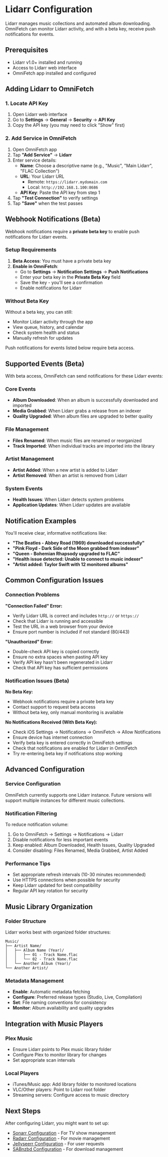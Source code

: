 # Lidarr Configuration

Lidarr manages music collections and automated album downloading. OmniFetch can monitor Lidarr activity, and with a beta key, receive push notifications for events.

## Prerequisites

- Lidarr v1.0+ installed and running
- Access to Lidarr web interface
- OmniFetch app installed and configured

## Adding Lidarr to OmniFetch

### 1. Locate API Key

1. Open Lidarr web interface
2. Go to **Settings** → **General** → **Security** → **API Key**
3. Copy the API key (you may need to click "Show" first)

### 2. Add Service in OmniFetch

1. Open OmniFetch app
2. Tap **"Add Service"** → **Lidarr**
3. Enter service details:
   - **Name**: Choose a descriptive name (e.g., "Music", "Main Lidarr", "FLAC Collection")
   - **URL**: Your Lidarr URL
     - Remote: `https://lidarr.mydomain.com`
     - Local: `http://192.168.1.100:8686`
   - **API Key**: Paste the API key from step 1
4. Tap **"Test Connection"** to verify settings
5. Tap **"Save"** when the test passes

## Webhook Notifications (Beta)

Webhook notifications require a **private beta key** to enable push notifications for Lidarr events.

### Setup Requirements

1. **Beta Access**: You must have a private beta key
2. **Enable in OmniFetch**: 
   - Go to **Settings** → **Notification Settings** → **Push Notifications**
   - Enter your beta key in the **Private Beta Key** field
   - Save the key - you'll see a confirmation
   - Enable notifications for Lidarr

### Without Beta Key

Without a beta key, you can still:
- Monitor Lidarr activity through the app
- View queue, history, and calendar
- Check system health and status
- Manually refresh for updates

Push notifications for events listed below require beta access.

## Supported Events (Beta)

With beta access, OmniFetch can send notifications for these Lidarr events:

### Core Events

- **Album Downloaded**: When an album is successfully downloaded and imported
- **Media Grabbed**: When Lidarr grabs a release from an indexer
- **Quality Upgraded**: When album files are upgraded to better quality

### File Management

- **Files Renamed**: When music files are renamed or reorganized
- **Track Imported**: When individual tracks are imported into the library

### Artist Management

- **Artist Added**: When a new artist is added to Lidarr
- **Artist Removed**: When an artist is removed from Lidarr

### System Events

- **Health Issues**: When Lidarr detects system problems
- **Application Updates**: When Lidarr updates are available

## Notification Examples

You'll receive clear, informative notifications like:

- **"The Beatles - Abbey Road (1969) downloaded successfully"**
- **"Pink Floyd - Dark Side of the Moon grabbed from indexer"**
- **"Queen - Bohemian Rhapsody upgraded to FLAC"**
- **"Health issue detected: Unable to connect to music indexer"**
- **"Artist added: Taylor Swift with 12 monitored albums"**

## Common Configuration Issues

### Connection Problems

**"Connection Failed" Error:**

- Verify Lidarr URL is correct and includes `http://` or `https://`
- Check that Lidarr is running and accessible
- Test the URL in a web browser from your device
- Ensure port number is included if not standard (80/443)

**"Unauthorized" Error:**

- Double-check API key is copied correctly
- Ensure no extra spaces when pasting API key
- Verify API key hasn't been regenerated in Lidarr
- Check that API key has sufficient permissions

### Notification Issues (Beta)

**No Beta Key:**

- Webhook notifications require a private beta key
- Contact support to request beta access
- Without beta key, only manual monitoring is available

**No Notifications Received (With Beta Key):**

- Check iOS Settings → Notifications → OmniFetch → Allow Notifications
- Ensure device has internet connection
- Verify beta key is entered correctly in OmniFetch settings
- Check that notifications are enabled for Lidarr in OmniFetch
- Try re-entering beta key if notifications stop working

## Advanced Configuration

### Service Configuration

OmniFetch currently supports one Lidarr instance. Future versions will support multiple instances for different music collections.

### Notification Filtering

To reduce notification volume:

1. Go to OmniFetch → Settings → Notifications → Lidarr
2. Disable notifications for less important events
3. Keep enabled: Album Downloaded, Health Issues, Quality Upgraded
4. Consider disabling: Files Renamed, Media Grabbed, Artist Added

### Performance Tips

- Set appropriate refresh intervals (10-30 minutes recommended)
- Use HTTPS connections when possible for security
- Keep Lidarr updated for best compatibility
- Regular API key rotation for security

## Music Library Organization

### Folder Structure

Lidarr works best with organized folder structures:

```
Music/
├── Artist Name/
│   ├── Album Name (Year)/
│   │   ├── 01 - Track Name.flac
│   │   └── 02 - Track Name.flac
│   └── Another Album (Year)/
└── Another Artist/
```

### Metadata Management

- **Enable**: Automatic metadata fetching
- **Configure**: Preferred release types (Studio, Live, Compilation)
- **Set**: File naming conventions for consistency
- **Monitor**: Album availability and quality upgrades

## Integration with Music Players

### Plex Music

- Ensure Lidarr points to Plex music library folder
- Configure Plex to monitor library for changes
- Set appropriate scan intervals

### Local Players

- iTunes/Music app: Add library folder to monitored locations
- VLC/Other players: Point to Lidarr root folder
- Streaming servers: Configure access to music directory

## Next Steps

After configuring Lidarr, you might want to set up:

- [Sonarr Configuration](sonarr.md) - For TV show management
- [Radarr Configuration](radarr.md) - For movie management
- [Jellyseerr Configuration](jellyseerr.md) - For user requests
- [SABnzbd Configuration](sabnzbd.md) - For download management